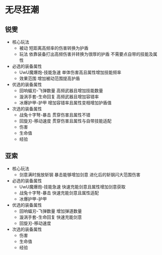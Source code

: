 # 无尽狂潮

## 锐雯
- 核心玩法
    - 被动 短距离高频率的伤害转换为护盾
    - 玩法 依靠装备打出高频伤害并转换为很厚的护盾 不需要点自带的技能及属性
- 必选的装备属性
    - UwU魔爆炮-技能急速  单体伤害高且属性增加技能频率
    - 效果范围            增加被动范围提高护盾
- 优选的装备属性
    - 回响蝠刃-飞弹数量  高频武器且增加技能数量
    - 漩涡手套-生命回复  高频武器且增加容错率
    - 冰爆护甲-护甲      增加容错率且属性变相增加护盾值
- 次选的装备属性
    - 战兔十字弩-暴击    贯穿伤害且属性不错
    - 回旋刃-移动速度    贯穿伤害且属性与自带技能适配
    - 伤害
    - 生命值
    - 经验

## 亚索
- 核心玩法
    - 剑意满时施放斩钢 暴击能够增加剑意 进化后的斩钢闪大范围伤害
- 必选的装备属性
    - UwU魔爆炮-技能急速  快速充能剑意且属性增加剑意获取
    - 战兔十字弩-暴击     快速充能剑意且属性适配
    - 冰爆护甲-护甲
- 优选的装备属性
    - 回响蝠刃-飞弹数量   增加弹道数量
    - 漩涡手套-生命回复   快速充能剑意
    - 回旋刃-移动速度
- 次选的装备属性
    - 伤害
    - 生命值
    - 经验

